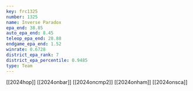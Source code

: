 ```yaml
---
key: frc1325
number: 1325
name: Inverse Paradox
epa_end: 38.85
auto_epa_end: 8.45
teleop_epa_end: 28.88
endgame_epa_end: 1.52
winrate: 0.6728
district_epa_rank: 7
district_epa_percentile: 0.9485
type: Team
---
```

[[2024hop]]
[[2024onbar]]
[[2024oncmp2]]
[[2024onham]]
[[2024onsca]]
